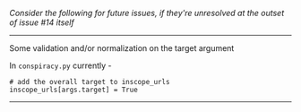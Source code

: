 
*Consider the following for future issues, if they're unresolved at the outset of issue #14 itself*

---

Some validation and/or normalization on the target argument

In `conspiracy.py` currently -

```
# add the overall target to inscope_urls
inscope_urls[args.target] = True
```

---
